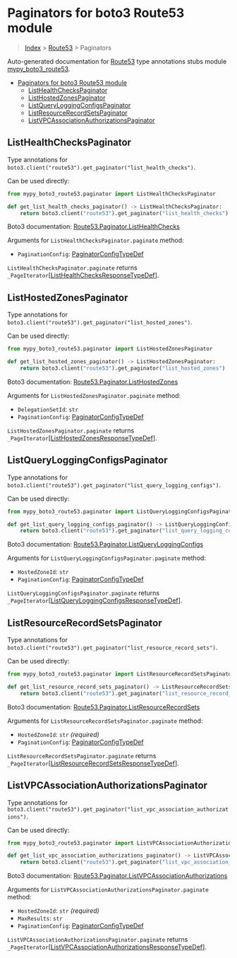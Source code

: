 # Paginators for boto3 Route53 module

> [Index](..) > [Route53](.) > Paginators

Auto-generated documentation for
[Route53](https://boto3.amazonaws.com/v1/documentation/api/latest/reference/services/route53.html#Route53)
type annotations stubs module
[mypy_boto3_route53](https://pypi.org/project/mypy-boto3-route53/).

- [Paginators for boto3 Route53 module](#paginators-for-boto3-route53-module)
  - [ListHealthChecksPaginator](#listhealthcheckspaginator)
  - [ListHostedZonesPaginator](#listhostedzonespaginator)
  - [ListQueryLoggingConfigsPaginator](#listqueryloggingconfigspaginator)
  - [ListResourceRecordSetsPaginator](#listresourcerecordsetspaginator)
  - [ListVPCAssociationAuthorizationsPaginator](#listvpcassociationauthorizationspaginator)

## ListHealthChecksPaginator

Type annotations for
`boto3.client("route53").get_paginator("list_health_checks")`.

Can be used directly:

```python
from mypy_boto3_route53.paginator import ListHealthChecksPaginator

def get_list_health_checks_paginator() -> ListHealthChecksPaginator:
    return boto3.client("route53").get_paginator("list_health_checks")
```

Boto3 documentation:
[Route53.Paginator.ListHealthChecks](https://boto3.amazonaws.com/v1/documentation/api/latest/reference/services/route53.html#Route53.Paginator.ListHealthChecks)

Arguments for `ListHealthChecksPaginator.paginate` method:

- `PaginationConfig`:
  [PaginatorConfigTypeDef](./type_defs.md#paginatorconfigtypedef)

`ListHealthChecksPaginator.paginate` returns
`_PageIterator`\[[ListHealthChecksResponseTypeDef](./type_defs.md#listhealthchecksresponsetypedef)\].

## ListHostedZonesPaginator

Type annotations for
`boto3.client("route53").get_paginator("list_hosted_zones")`.

Can be used directly:

```python
from mypy_boto3_route53.paginator import ListHostedZonesPaginator

def get_list_hosted_zones_paginator() -> ListHostedZonesPaginator:
    return boto3.client("route53").get_paginator("list_hosted_zones")
```

Boto3 documentation:
[Route53.Paginator.ListHostedZones](https://boto3.amazonaws.com/v1/documentation/api/latest/reference/services/route53.html#Route53.Paginator.ListHostedZones)

Arguments for `ListHostedZonesPaginator.paginate` method:

- `DelegationSetId`: `str`
- `PaginationConfig`:
  [PaginatorConfigTypeDef](./type_defs.md#paginatorconfigtypedef)

`ListHostedZonesPaginator.paginate` returns
`_PageIterator`\[[ListHostedZonesResponseTypeDef](./type_defs.md#listhostedzonesresponsetypedef)\].

## ListQueryLoggingConfigsPaginator

Type annotations for
`boto3.client("route53").get_paginator("list_query_logging_configs")`.

Can be used directly:

```python
from mypy_boto3_route53.paginator import ListQueryLoggingConfigsPaginator

def get_list_query_logging_configs_paginator() -> ListQueryLoggingConfigsPaginator:
    return boto3.client("route53").get_paginator("list_query_logging_configs")
```

Boto3 documentation:
[Route53.Paginator.ListQueryLoggingConfigs](https://boto3.amazonaws.com/v1/documentation/api/latest/reference/services/route53.html#Route53.Paginator.ListQueryLoggingConfigs)

Arguments for `ListQueryLoggingConfigsPaginator.paginate` method:

- `HostedZoneId`: `str`
- `PaginationConfig`:
  [PaginatorConfigTypeDef](./type_defs.md#paginatorconfigtypedef)

`ListQueryLoggingConfigsPaginator.paginate` returns
`_PageIterator`\[[ListQueryLoggingConfigsResponseTypeDef](./type_defs.md#listqueryloggingconfigsresponsetypedef)\].

## ListResourceRecordSetsPaginator

Type annotations for
`boto3.client("route53").get_paginator("list_resource_record_sets")`.

Can be used directly:

```python
from mypy_boto3_route53.paginator import ListResourceRecordSetsPaginator

def get_list_resource_record_sets_paginator() -> ListResourceRecordSetsPaginator:
    return boto3.client("route53").get_paginator("list_resource_record_sets")
```

Boto3 documentation:
[Route53.Paginator.ListResourceRecordSets](https://boto3.amazonaws.com/v1/documentation/api/latest/reference/services/route53.html#Route53.Paginator.ListResourceRecordSets)

Arguments for `ListResourceRecordSetsPaginator.paginate` method:

- `HostedZoneId`: `str` *(required)*
- `PaginationConfig`:
  [PaginatorConfigTypeDef](./type_defs.md#paginatorconfigtypedef)

`ListResourceRecordSetsPaginator.paginate` returns
`_PageIterator`\[[ListResourceRecordSetsResponseTypeDef](./type_defs.md#listresourcerecordsetsresponsetypedef)\].

## ListVPCAssociationAuthorizationsPaginator

Type annotations for
`boto3.client("route53").get_paginator("list_vpc_association_authorizations")`.

Can be used directly:

```python
from mypy_boto3_route53.paginator import ListVPCAssociationAuthorizationsPaginator

def get_list_vpc_association_authorizations_paginator() -> ListVPCAssociationAuthorizationsPaginator:
    return boto3.client("route53").get_paginator("list_vpc_association_authorizations")
```

Boto3 documentation:
[Route53.Paginator.ListVPCAssociationAuthorizations](https://boto3.amazonaws.com/v1/documentation/api/latest/reference/services/route53.html#Route53.Paginator.ListVPCAssociationAuthorizations)

Arguments for `ListVPCAssociationAuthorizationsPaginator.paginate` method:

- `HostedZoneId`: `str` *(required)*
- `MaxResults`: `str`
- `PaginationConfig`:
  [PaginatorConfigTypeDef](./type_defs.md#paginatorconfigtypedef)

`ListVPCAssociationAuthorizationsPaginator.paginate` returns
`_PageIterator`\[[ListVPCAssociationAuthorizationsResponseTypeDef](./type_defs.md#listvpcassociationauthorizationsresponsetypedef)\].
